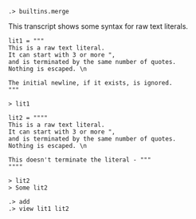 
```ucm:hide
.> builtins.merge
```

This transcript shows some syntax for raw text literals.

```unison
lit1 = """
This is a raw text literal.
It can start with 3 or more ",
and is terminated by the same number of quotes.
Nothing is escaped. \n

The initial newline, if it exists, is ignored.
"""

> lit1

lit2 = """"
This is a raw text literal.
It can start with 3 or more ",
and is terminated by the same number of quotes.
Nothing is escaped. \n

This doesn't terminate the literal - """
""""

> lit2
> Some lit2
```

```ucm
.> add
.> view lit1 lit2
```